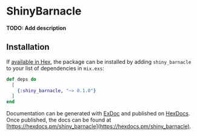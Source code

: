 # ShinyBarnacle

**TODO: Add description**

## Installation

If [available in Hex](https://hex.pm/docs/publish), the package can be installed
by adding `shiny_barnacle` to your list of dependencies in `mix.exs`:

```elixir
def deps do
  [
    {:shiny_barnacle, "~> 0.1.0"}
  ]
end
```

Documentation can be generated with [ExDoc](https://github.com/elixir-lang/ex_doc)
and published on [HexDocs](https://hexdocs.pm). Once published, the docs can
be found at [https://hexdocs.pm/shiny_barnacle](https://hexdocs.pm/shiny_barnacle).

